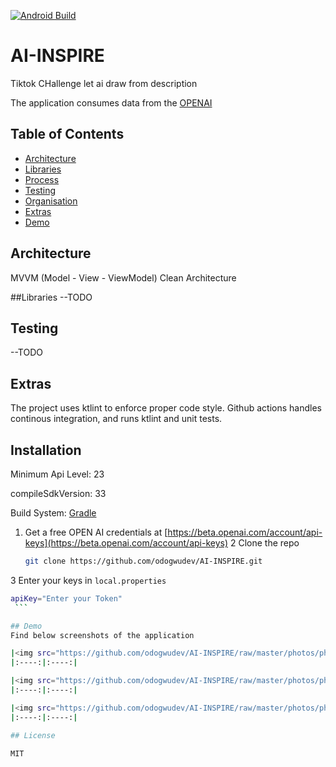 [![Android Build](https://github.com/jawnpaul/patmore-android/actions/workflows/android_build.yml/badge.svg)](https://github.com/odogwudev/AI-INSPIRE/actions/workflows/android_build.yml)
# AI-INSPIRE
Tiktok CHallenge let ai draw from description

The application consumes data from the [OPENAI](https://beta.openai.com/)

## Table of Contents

- [Architecture](#architecture)
- [Libraries](#libraries)
- [Process](#process)
- [Testing](#testing)
- [Organisation](#organisation)
- [Extras](#extras)
- [Demo](#demo)


## Architecture 
MVVM (Model - View - ViewModel) Clean Architecture


##Libraries
--TODO

## Testing
--TODO


## Extras
The project uses ktlint to enforce proper code style. Github actions handles continous integration, and runs ktlint and unit tests.


## Installation

Minimum Api Level: 23

compileSdkVersion: 33

Build System: [Gradle](https://gradle.org/)

1. Get a free OPEN AI credentials at [https://beta.openai.com/account/api-keys](https://beta.openai.com/account/api-keys)
2 Clone the repo
   ```sh
   git clone https://github.com/odogwudev/AI-INSPIRE.git
   ```
3 Enter your keys in `local.properties`
   ```sh
   apiKey="Enter your Token"
    ```

## Demo
Find below screenshots of the application

|<img src="https://github.com/odogwudev/AI-INSPIRE/raw/master/photos/photo1.png" width=200/>|
|:----:|:----:|

|<img src="https://github.com/odogwudev/AI-INSPIRE/raw/master/photos/photo2.png" width=200/>|<img src="https://user-images.githubusercontent.com/29982834/188142088-ad44a9c1-e817-42b9-9e31-dc7f596c3da4.png" width=200/>|
|:----:|:----:|

|<img src="https://github.com/odogwudev/AI-INSPIRE/raw/master/photos/photo3.png.png" width=200/>|<img src="https://user-images.githubusercontent.com/29982834/188142311-1fea4204-cb68-4a3c-b3ac-60de6b54ca40.png" width=200/>|
|:----:|:----:|

## License

MIT

